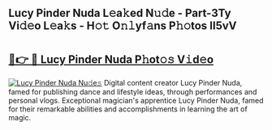 ## Lucy Pinder Nuda L𝚎a𝚔ed N𝚞𝚍e - Part-3Ty Vi𝚍𝚎o L𝚎a𝚔s - H𝚘𝚝 O𝚗𝚕yf𝚊ns P𝚑𝚘tos II5vV

# <h2><a href="http://kf3ri48.oniu.top/?m=Lucy+Pinder+Nuda">🔗👉 🔴 Lucy Pinder Nuda P𝚑ot𝚘𝚜 V𝚒d𝚎o</a></h2>

[![Lucy Pinder Nuda Nu𝚍e𝚜](https://i.imgur.com/0qMVB7G.gif)](http://kf3ri48.oniu.top/?m=Lucy+Pinder+Nuda)
Digital content creator Lucy Pinder Nuda, famed for publishing dance and lifestyle ideas, through performances and personal vlogs. Exceptional magician's apprentice Lucy Pinder Nuda, famed for their remarkable abilities and accomplishments in learning the art of magic.  
